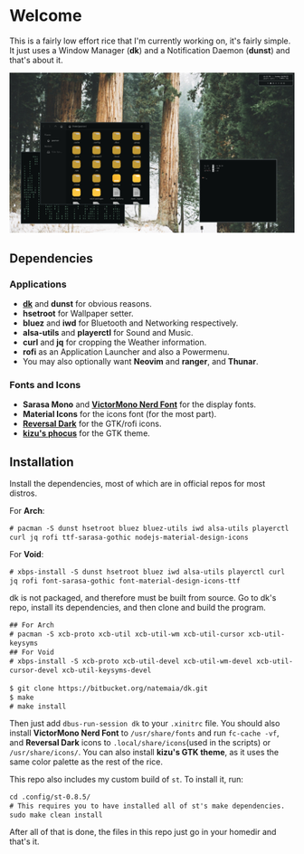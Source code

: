 # Welcome
This is a fairly low effort rice that I'm currently working on, it's fairly simple. It just uses a Window Manager (**dk**) and a Notification Daemon (**dunst**) and that's about it.

![showcase](./image.png)

## Dependencies
### Applications
- **[dk](https://bitbucket.org/natemaia/dk/src/master/)** and **dunst** for obvious reasons.
- **hsetroot** for Wallpaper setter.
- **bluez** and **iwd** for Bluetooth and Networking respectively.
- **alsa-utils** and **playerctl** for Sound and Music.
- **curl** and **jq** for cropping the Weather information.
- **rofi** as an Application Launcher and also a Powermenu.
- You may also optionally want **Neovim** and **ranger**, and **Thunar**.

### Fonts and Icons
- **Sarasa Mono** and **[VictorMono Nerd Font](https://github.com/ryanoasis/nerd-fonts/tree/master/patched-fonts/VictorMono)** for the display fonts.
- **Material Icons** for the icons font (for the most part).
- **[Reversal Dark](https://github.com/yeyushengfan258/Reversal-icon-theme)** for the GTK/rofi icons.
- **[kizu's phocus](https://github.com/janleigh/gtk3)** for the GTK theme.

## Installation
Install the dependencies, most of which are in official repos for most distros.

For **Arch**:
```
# pacman -S dunst hsetroot bluez bluez-utils iwd alsa-utils playerctl curl jq rofi ttf-sarasa-gothic nodejs-material-design-icons
```
For **Void**:
```
# xbps-install -S dunst hsetroot bluez iwd alsa-utils playerctl curl jq rofi font-sarasa-gothic font-material-design-icons-ttf
```
dk is not packaged, and therefore must be built from source. Go to dk's repo, install its dependencies, and then clone and build the program.
```
## For Arch
# pacman -S xcb-proto xcb-util xcb-util-wm xcb-util-cursor xcb-util-keysyms 
## For Void
# xbps-install -S xcb-proto xcb-util-devel xcb-util-wm-devel xcb-util-cursor-devel xcb-util-keysyms-devel 

$ git clone https://bitbucket.org/natemaia/dk.git
$ make
# make install
```
Then just add `dbus-run-session dk` to your `.xinitrc` file.
You should also install **VictorMono Nerd Font** to `/usr/share/fonts` and run `fc-cache -vf`, and **Reversal Dark** icons to `.local/share/icons`(used in the scripts) or `/usr/share/icons/`. You can also install **kizu's GTK theme**, as it uses the same color palette as the rest of the rice.

This repo also includes my custom build of `st`. To install it, run:
```
cd .config/st-0.8.5/
# This requires you to have installed all of st's make dependencies.
sudo make clean install
```

After all of that is done, the files in this repo just go in your homedir and that's it.
